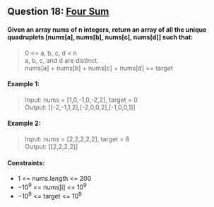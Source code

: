 ﻿## Question 18: [Four Sum](https://leetcode-cn.com/problems/4sum/)
#### Given an array nums of n integers, return an array of all the unique quadruplets [nums[a], nums[b], nums[c], nums[d]] such that:
> 0 <= a, b, c, d < n   
> a, b, c, and d are distinct.  
> nums[a] + nums[b] + nums[c] + nums[d] == target  

#### Example 1:
> Input: nums = [1,0,-1,0,-2,2], target = 0  
> Output: [[-2,-1,1,2],[-2,0,0,2],[-1,0,0,1]]

#### Example 2:
> Input: nums = [2,2,2,2,2], target = 8  
> Output: [[2,2,2,2]]

#### Constraints:
* 1 <= nums.length <= 200  
* $-10^9$ <= nums[i] <= $10^9$  
* $-10^9$ <= target <= $10^9$